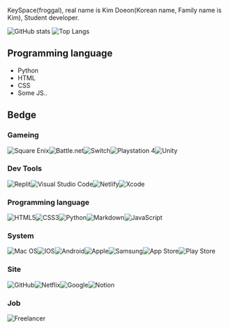 KeySpace(froggal), real name is Kim Doeon(Korean name, Family name is Kim), Student developer.

![GitHub stats](https://github-readme-stats.vercel.app/api?username=froggal&show_icons=true&theme=dark)
![Top Langs](https://github-readme-stats.vercel.app/api/top-langs/?username=froggal&layout=compact&theme=dark)


## Programming language
* Python
* HTML
* CSS
* Some JS..

## Bedge
### Gameing
![Square Enix](https://img.shields.io/badge/SquareEnix-%23ED1C24.svg?style=for-the-badge&logo=SquareEnix&logoColor=white)![Battle.net](https://img.shields.io/badge/battle.net-%2300AEFF.svg?style=for-the-badge&logo=battle.net&logoColor=white)![Switch](https://img.shields.io/badge/Switch-E60012?style=for-the-badge&logo=nintendo-switch&logoColor=white)![Playstation 4](https://img.shields.io/badge/Playstation%204-003791?style=for-the-badge&logo=playstation-4&logoColor=white)![Unity](https://img.shields.io/badge/unity-%23000000.svg?style=for-the-badge&logo=unity&logoColor=white)
### Dev Tools
![Replit](https://img.shields.io/badge/Replit-DD1200?style=for-the-badge&logo=Replit&logoColor=white)![Visual Studio Code](https://img.shields.io/badge/Visual%20Studio%20Code-0078d7.svg?style=for-the-badge&logo=visual-studio-code&logoColor=white)![Netlify](https://img.shields.io/badge/netlify-%23000000.svg?style=for-the-badge&logo=netlify&logoColor=#00C7B7)![Xcode](https://img.shields.io/badge/Xcode-007ACC?style=for-the-badge&logo=Xcode&logoColor=white)
### Programming language
![HTML5](https://img.shields.io/badge/html5-%23E34F26.svg?style=for-the-badge&logo=html5&logoColor=white)![CSS3](https://img.shields.io/badge/css3-%231572B6.svg?style)![Python](https://img.shields.io/badge/python-3670A0?style=for-the-badge&logo=python&logoColor=ffdd54)![Markdown](https://img.shields.io/badge/markdown-%23000000.svg?style=for-the-badge&logo=markdown&logoColor=white)![JavaScript](https://img.shields.io/badge/javascript-%23323330.svg?style=for-the-badge&logo=javascript&logoColor=%23F7DF1E)
### System
![Mac OS](https://img.shields.io/badge/mac%20os-000000?style=for-the-badge&logo=macos&logoColor=F0F0F0)![IOS](https://img.shields.io/badge/iOS-000000?style=for-the-badge&logo=ios&logoColor=white)![Android](https://img.shields.io/badge/Android-3DDC84?style=for-the-badge&logo=android&logoColor=white)![Apple](https://img.shields.io/badge/Apple-%23000000.svg?style=for-the-badge&logo=apple&logoColor=white)![Samsung](https://img.shields.io/badge/Samsung-%231428A0.svg?style=for-the-badge&logo=samsung&logoColor=white)![App Store](https://img.shields.io/badge/App_Store-0D96F6?style=for-the-badge&logo=app-store&logoColor=white)![Play Store](https://img.shields.io/badge/Google_Play-414141?style=for-the-badge&logo=google-play&logoColor=white)
### Site
![GitHub](https://img.shields.io/badge/github-%23121011.svg?style=for-the-badge&logo=github&logoColor=white)![Netflix](https://img.shields.io/badge/Netflix-E50914?style=for-the-badge&logo=netflix&logoColor=white)![Google](https://img.shields.io/badge/google-4285F4?style=for-the-badge&logo=google&logoColor=white)![Notion](https://img.shields.io/badge/Notion-%23000000.svg?style=for-the-badge&logo=notion&logoColor=white)
### Job
![Freelancer](https://img.shields.io/badge/Freelancer-29B2FE?style=for-the-badge&logo=Freelancer&logoColor=white)
